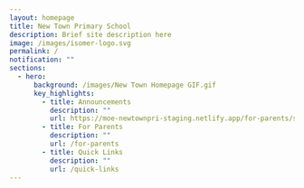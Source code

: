 ```yaml
---
layout: homepage
title: New Town Primary School
description: Brief site description here
image: /images/isomer-logo.svg
permalink: /
notification: ""
sections:
  - hero:
      background: /images/New Town Homepage GIF.gif
      key_highlights:
        - title: Announcements
          description: ""
          url: https://moe-newtownpri-staging.netlify.app/for-parents/school-notifications
        - title: For Parents
          description: ""
          url: /for-parents
        - title: Quick Links
          description: ""
          url: /quick-links
---
```

